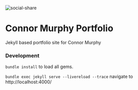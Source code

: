 ![social-share](https://user-images.githubusercontent.com/10442875/144936200-56105465-da5c-4663-b52e-7d9188b440ca.jpg)

# Connor Murphy Portfolio
Jekyll based portfolio site for Connor Murphy

### Development
```bundle install``` to load all gems. 

```bundle exec jekyll serve --livereload --trace``` navigate to http://localhost:4000/
